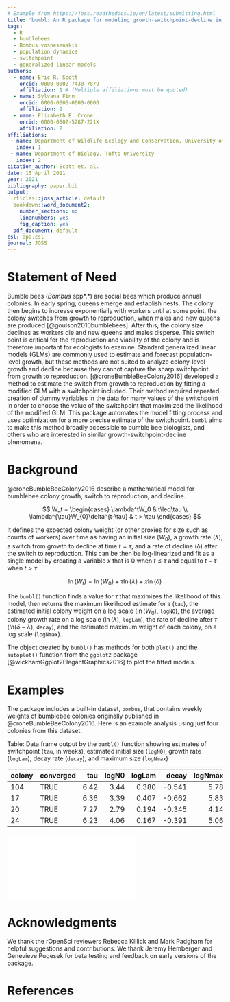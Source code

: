 ```yaml
---
# Example from https://joss.readthedocs.io/en/latest/submitting.html
title: 'bumbl: An R package for modeling growth-switchpoint-decline in bumblebee colony size'
tags:
  - R
  - bumblebees
  - Bombus vosnesenskii
  - population dynamics
  - switchpoint
  - generalized linear models
authors:
  - name: Eric R. Scott
    orcid: 0000-0002-7430-7879
    affiliation: 1 # (Multiple affiliations must be quoted)
  - name: Sylvana Finn
    orcid: 0000-0000-0000-0000
    affiliation: 2
  - name: Elizabeth E. Crone
    orcid: 0000-0002-5287-221X
    affiliation: 2
affiliations:
 - name: Department of Wildlife Ecology and Conservation, University of Florida
   index: 1
 - name: Department of Biology, Tufts University
   index: 2
citation_author: Scott et. al.
date: 15 April 2021
year: 2021
bibliography: paper.bib
output: 
  rticles::joss_article: default
  bookdown::word_document2:
    number_sections: no
    linenumbers: yes
    fig_caption: yes
  pdf_document: default
csl: apa.csl
journal: JOSS
---
```


# Statement of Need

<!--# add sentence(s) about bumblebees being important pollinators, many species in decline. -->

Bumble bees (*Bombus* spp*.*) are social bees which produce annual colonies.
In early spring, queens emerge and establish nests.
The colony then begins to increase exponentially with workers until at some point, the colony switches from growth to reproduction, when males and new queens are produced [@goulson2010bumblebees].
After this, the colony size declines as workers die and new queens and males disperse.
This switch point is critical for the reproduction and viability of the colony and is therefore important for ecologists to examine.
Standard generalized linear models (GLMs) are commonly used to estimate and forecast population-level growth, but these methods are not suited to analyze colony-level growth and decline because they cannot capture the sharp switchpoint from growth to reproduction.
[@croneBumbleBeeColony2016] developed a method to estimate the switch from growth to reproduction by fitting a modified GLM with a switchpoint included.
Their method required repeated creation of dummy variables in the data for many values of the switchpoint in order to choose the value of the switchpoint that maximized the likelihood of the modified GLM.
This package automates the model fitting process and uses optimization for a more precise estimate of the switchpoint.
`bumbl` aims to make this method broadly accessible to bumble bee biologists, and others who are interested in similar growth-switchpoint-decline phenomena.

# Background

@croneBumbleBeeColony2016 describe a mathematical model for bumblebee colony growth, switch to reproduction, and decline.

$$
W_t = 
  \begin{cases}
  \lambda^tW_0 & t\leq\tau \\
  \lambda^{\tau}W_{0}\delta^{t-\tau} & t > \tau
  \end{cases}
$$

It defines the expected colony weight (or other proxies for size such as counts of workers) over time as having an initial size ($W_0$), a growth rate ($\lambda$), a switch from growth to decline at time $t = \tau$, and a rate of decline ($\delta$) after the switch to reproduction.
This can be then be log-linearized and fit as a single model by creating a variable $x$ that is 0 when $t \leq \tau$ and equal to $t - \tau$ when $t > \tau$

$$
\ln(W_t) = \ln(W_0) + \tau\ln(\lambda) + x\ln(\delta)
$$

The `bumbl()` function finds a value for $\tau$ that maximizes the likelihood of this model, then returns the maximum likelihood estimate for $\tau$ (`tau`), the estimated initial colony weight on a log scale ($\ln({W_0})$, `logN0`), the average colony growth rate on a log scale ($\ln(\lambda)$, `logLam`), the rate of decline after $\tau$ ($ln(\delta - \lambda)$, `decay`), and the estimated maximum weight of each colony, on a log scale (`logNmax`).

The object created by `bumbl()` has methods for both `plot()` and the `autoplot()` function from the `ggplot2` package [@wickhamGgplot2ElegantGraphics2016] to plot the fitted models.

# Examples

The package includes a built-in dataset, `bombus`, that contains weekly weights of bumblebee colonies originally published in @croneBumbleBeeColony2016.
Here is an example analysis using just four colonies from this dataset.






Table: Data frame output by the `bumbl()` function showing estimates of switchpoint (`tau`, in weeks), estimated initial size (`logN0`), growth rate (`logLam`), decay rate (`decay`), and maximum size (`logNmax`)

|colony |converged |  tau| logN0| logLam|  decay| logNmax|
|:------|:---------|----:|-----:|------:|------:|-------:|
|104    |TRUE      | 6.42|  3.44|  0.380| -0.541|    5.78|
|17     |TRUE      | 6.36|  3.39|  0.407| -0.662|    5.83|
|20     |TRUE      | 7.27|  2.79|  0.194| -0.345|    4.14|
|24     |TRUE      | 6.23|  4.06|  0.167| -0.391|    5.06|



![Results of analysis by the `bumbl()` function as visualized by `ggplot2::autoplot()`.  Each facet represents one of the four colonies. Raw data are plotted as points with the red line representing the fitted values for those points.](paper_files/figure-latex/plot-1.pdf) 

# Acknowledgments

We thank the rOpenSci reviewers Rebecca Killick and Mark Padgham for helpful suggestions and contributions.
We thank Jeremy Hemberger and Genevieve Pugesek for beta testing and feedback on early versions of the package.

# References
